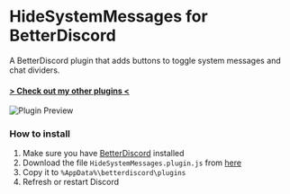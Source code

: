 # HideSystemMessages for BetterDiscord
A BetterDiscord plugin that adds buttons to toggle system messages and chat dividers.

#### [> Check out my other plugins <](https://github.com/programmer2514/BetterDiscord-Plugins)

![Plugin Preview](https://user-images.githubusercontent.com/43104632/204396924-d6b7a951-94f0-4634-bf19-d29870f7d10f.gif)


### How to install
1) Make sure you have [BetterDiscord](https://betterdiscord.app/) installed
2) Download the file `HideSystemMessages.plugin.js` from [here](https://github.com/programmer2514/BetterDiscord-HideSystemMessages/releases/latest)
3) Copy it to `%AppData%\betterdiscord\plugins`
4) Refresh or restart Discord
